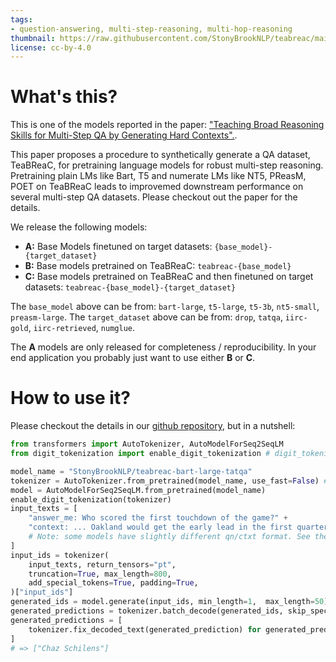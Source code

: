 ```yaml
---
tags:
- question-answering, multi-step-reasoning, multi-hop-reasoning
thumbnail: https://raw.githubusercontent.com/StonyBrookNLP/teabreac/main/teabreac_icon.png
license: cc-by-4.0
---
```


# What's this?

This is one of the models reported in the paper: ["Teaching Broad Reasoning Skills for Multi-Step QA by Generating Hard Contexts".](https://arxiv.org/abs/2205.12496).

This paper proposes a procedure to synthetically generate a QA dataset, TeaBReaC, for pretraining language models for robust multi-step reasoning. Pretraining plain LMs like Bart, T5 and numerate LMs like NT5, PReasM, POET on TeaBReaC leads to improvemed downstream performance on several multi-step QA datasets. Please checkout out the paper for the details.

We release the following models:

- **A:** Base Models finetuned on target datasets: `{base_model}-{target_dataset}`
- **B:** Base models pretrained on TeaBReaC: `teabreac-{base_model}`
- **C:** Base models pretrained on TeaBReaC and then finetuned on target datasets: `teabreac-{base_model}-{target_dataset}`

The `base_model` above can be from: `bart-large`, `t5-large`, `t5-3b`, `nt5-small`, `preasm-large`.
The `target_dataset` above can be from: `drop`, `tatqa`, `iirc-gold`, `iirc-retrieved`, `numglue`.

The **A** models are only released for completeness / reproducibility. In your end application you probably just want to use either **B** or **C**.

# How to use it?

Please checkout the details in our [github repository](https://github.com/stonybrooknlp/teabreac), but in a nutshell:

```python
from transformers import AutoTokenizer, AutoModelForSeq2SeqLM
from digit_tokenization import enable_digit_tokenization # digit_tokenization.py from https://github.com/stonybrooknlp/teabreac

model_name = "StonyBrookNLP/teabreac-bart-large-tatqa"
tokenizer = AutoTokenizer.from_pretrained(model_name, use_fast=False) # Fast doesn't work with digit tokenization
model = AutoModelForSeq2SeqLM.from_pretrained(model_name)
enable_digit_tokenization(tokenizer)
input_texts = [
    "answer_me: Who scored the first touchdown of the game?" +
    "context: ... Oakland would get the early lead in the first quarter as quarterback JaMarcus Russell completed a 20-yard touchdown pass to rookie wide receiver Chaz Schilens..."
    # Note: some models have slightly different qn/ctxt format. See the github repo.
]
input_ids = tokenizer(
    input_texts, return_tensors="pt",
    truncation=True, max_length=800,
    add_special_tokens=True, padding=True,
)["input_ids"]
generated_ids = model.generate(input_ids, min_length=1,  max_length=50)
generated_predictions = tokenizer.batch_decode(generated_ids, skip_special_tokens=False)
generated_predictions = [
    tokenizer.fix_decoded_text(generated_prediction) for generated_prediction in generated_predictions
]
# => ["Chaz Schilens"]
```